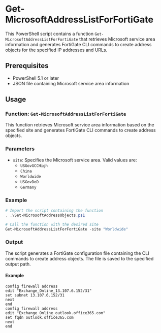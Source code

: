 # Get-MicrosoftAddressListForFortiGate

This PowerShell script contains a function `Get-MicrosoftAddressListForFortiGate` that retrieves Microsoft service area information and generates FortiGate CLI commands to create address objects for the specified IP addresses and URLs.

## Prerequisites

- PowerShell 5.1 or later
- JSON file containing Microsoft service area information

## Usage

### Function: `Get-MicrosoftAddressListForFortiGate`

This function retrieves Microsoft service area information based on the specified site and generates FortiGate CLI commands to create address objects.

### Parameters

- `site`: Specifies the Microsoft service area. Valid values are:
  - `USGovGCCHigh`
  - `China`
  - `Worldwide`
  - `USGovDoD`
  - `Germany`

### Example

```powershell
# Import the script containing the function
. .\Set-MicrosoftAddressObjects.ps1

# Call the function with the desired site
Get-MicrosoftAddressListForFortiGate -site "Worldwide"
```

### Output

The script generates a FortiGate configuration file containing the CLI commands to create address objects. The file is saved to the specified output path.

#### Example
```
config firewall address
edit "Exchange_Online_13.107.6.152/31"
set subnet 13.107.6.152/31
next
end
config firewall address
edit "Exchange_Online_outlook.office365.com"
set fqdn outlook.office365.com
next
end
```